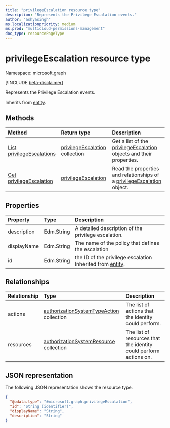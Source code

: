 ```yaml
---
title: "privilegeEscalation resource type"
description: "Represents the Privilege Escalation events."
author: "ashyasingh"
ms.localizationpriority: medium
ms.prod: "multicloud-permissions-management"
doc_type: resourcePageType
---
```


# privilegeEscalation resource type

Namespace: microsoft.graph

[!INCLUDE [beta-disclaimer](../../includes/beta-disclaimer.md)]

Represents the Privilege Escalation events.

Inherits from [entity](../resources/entity.md).

## Methods
|Method|Return type|Description|
|:---|:---|:---|
|[List privilegeEscalations](../api/privilegeescalationuserfinding-list-potentialprivilegeescalations.md)|[privilegeEscalation](../resources/privilegeescalation.md) collection|Get a list of the [privilegeEscalation](../resources/privilegeescalation.md) objects and their properties.|
|[Get privilegeEscalation](../api/privilegeescalation-get.md)|[privilegeEscalation](../resources/privilegeescalation.md)|Read the properties and relationships of a [privilegeEscalation](../resources/privilegeescalation.md) object.|

## Properties
|Property|Type|Description|
|:---|:---|:---|
|description|Edm.String|A detailed description of the privilege escalation.|
|displayName|Edm.String|The name of the policy that defines the escalation|
|id|Edm.String|the ID of the privilege escalation Inherited from [entity](../resources/entity.md).|

## Relationships
|Relationship|Type|Description|
|:---|:---|:---|
|actions|[authorizationSystemTypeAction](../resources/authorizationsystemtypeaction.md) collection|The list of actions that the identity could perform.|
|resources|[authorizationSystemResource](../resources/authorizationsystemresource.md) collection|The list of resources that the identity could perform actions on.|

## JSON representation
The following JSON representation shows the resource type.
<!-- {
  "blockType": "resource",
  "keyProperty": "id",
  "@odata.type": "microsoft.graph.privilegeEscalation",
  "baseType": "microsoft.graph.entity",
  "openType": false
}
-->
``` json
{
  "@odata.type": "#microsoft.graph.privilegeEscalation",
  "id": "String (identifier)",
  "displayName": "String",
  "description": "String"
}
```